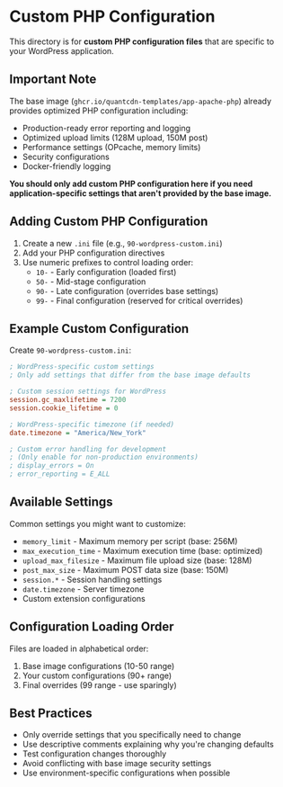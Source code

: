 # Custom PHP Configuration

This directory is for **custom PHP configuration files** that are specific to your WordPress application.

## Important Note

The base image (`ghcr.io/quantcdn-templates/app-apache-php`) already provides optimized PHP configuration including:

- Production-ready error reporting and logging
- Optimized upload limits (128M upload, 150M post)
- Performance settings (OPcache, memory limits)
- Security configurations
- Docker-friendly logging

**You should only add custom PHP configuration here if you need application-specific settings that aren't provided by the base image.**

## Adding Custom PHP Configuration

1. Create a new `.ini` file (e.g., `90-wordpress-custom.ini`)
2. Add your PHP configuration directives
3. Use numeric prefixes to control loading order:
   - `10-` - Early configuration (loaded first)
   - `50-` - Mid-stage configuration  
   - `90-` - Late configuration (overrides base settings)
   - `99-` - Final configuration (reserved for critical overrides)

## Example Custom Configuration

Create `90-wordpress-custom.ini`:

```ini
; WordPress-specific custom settings
; Only add settings that differ from the base image defaults

; Custom session settings for WordPress
session.gc_maxlifetime = 7200
session.cookie_lifetime = 0

; WordPress-specific timezone (if needed)
date.timezone = "America/New_York"

; Custom error handling for development
; (Only enable for non-production environments)
; display_errors = On
; error_reporting = E_ALL
```

## Available Settings

Common settings you might want to customize:

- `memory_limit` - Maximum memory per script (base: 256M)
- `max_execution_time` - Maximum execution time (base: optimized)
- `upload_max_filesize` - Maximum file upload size (base: 128M)
- `post_max_size` - Maximum POST data size (base: 150M)
- `session.*` - Session handling settings
- `date.timezone` - Server timezone
- Custom extension configurations

## Configuration Loading Order

Files are loaded in alphabetical order:
1. Base image configurations (10-50 range)
2. Your custom configurations (90+ range)
3. Final overrides (99 range - use sparingly)

## Best Practices

- Only override settings that you specifically need to change
- Use descriptive comments explaining why you're changing defaults
- Test configuration changes thoroughly
- Avoid conflicting with base image security settings
- Use environment-specific configurations when possible